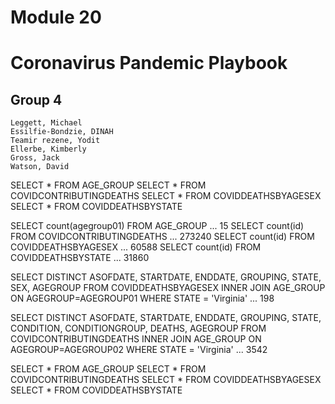 # Module 20

# Coronavirus Pandemic Playbook
## Group 4
	Leggett, Michael
	Essilfie-Bondzie, DINAH
	Teamir rezene, Yodit
	Ellerbe, Kimberly
	Gross, Jack
	Watson, David


SELECT * FROM AGE_GROUP
SELECT * FROM COVIDCONTRIBUTINGDEATHS
SELECT * FROM COVIDDEATHSBYAGESEX
SELECT * FROM COVIDDEATHSBYSTATE

SELECT count(agegroup01) FROM AGE_GROUP  ... 15
SELECT count(id) FROM COVIDCONTRIBUTINGDEATHS  ... 273240
SELECT count(id) FROM COVIDDEATHSBYAGESEX  ... 60588
SELECT count(id) FROM COVIDDEATHSBYSTATE  ... 31860

SELECT DISTINCT ASOFDATE, STARTDATE, ENDDATE, GROUPING, STATE, SEX, AGEGROUP
FROM COVIDDEATHSBYAGESEX
INNER JOIN AGE_GROUP
ON AGEGROUP=AGEGROUP01
WHERE STATE = 'Virginia'
... 198

SELECT DISTINCT ASOFDATE, STARTDATE, ENDDATE, GROUPING, STATE, CONDITION, CONDITIONGROUP, DEATHS, AGEGROUP
FROM COVIDCONTRIBUTINGDEATHS 
INNER JOIN AGE_GROUP
ON AGEGROUP=AGEGROUP02
WHERE STATE = 'Virginia'
... 3542


SELECT * FROM AGE_GROUP
SELECT * FROM COVIDCONTRIBUTINGDEATHS
SELECT * FROM COVIDDEATHSBYAGESEX
SELECT * FROM COVIDDEATHSBYSTATE
